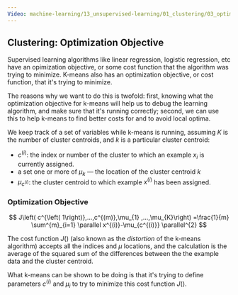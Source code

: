 ```yaml
---
Video: machine-learning/13_unsupervised-learning/01_clustering/03_optimization-objective.mp4
---
```


## Clustering: Optimization Objective

Supervised learning algorithms like linear regression, logistic regression, etc have an opimization objective, or some cost function that the algorithm was trying to minimize. K-means also has an optimization objective, or cost function, that it's trying to minimize.

The reasons why we want to do this is twofold: first, knowing what the optimization objective for k-means will help us to debug the learning algorithm, and make sure that it's running correctly; second, we can use this to help k-means to find better costs for and to avoid local optima.

We keep track of a set of variables while k-means is running, assuming $K$ is the number of cluster centroids, and $k$ is a particular cluster centroid:

* $c^{(i)}$: the index or number of the cluster to which an example $x_i$ is currently assigned.
* a set one or more of $\mu_k$ — the location of the cluster centroid $k$
* $\mu_{c^{(i)}}$: the cluster centroid to which example $x^{(i)}$ has been assigned.

### Optimization Objective

$$
J\left( c^{\left( 1\right)},...,c^{(m)},\mu_{1} ,...,\mu_{K}\right) =\frac{1}{m} \sum^{m}_{i=1} \parallel x^{(i)}-\mu_{c^{(i)}} \parallel^{2}  
$$

The cost function $J()$ (also known as the _distortion_ of the k-means algorithm) accepts all the indices and $\mu$ locations, and the calculation is the average of the squared sum of the differences between the the example data and the cluster centroid.

What k-means can be shown to be doing is that it's trying to define parameters $c^{(i)}$ and $\mu_i$ to try to minimize this cost function $J()$.
